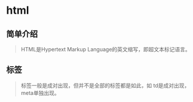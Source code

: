 # html
## 简单介绍
> HTML是Hypertext Markup Language的英文缩写，即超文本标记语言。
## 标签
> 标签一般是成对出现，但并不是全部的标签都是如此，如 td是成对出现，meta单独出现。
